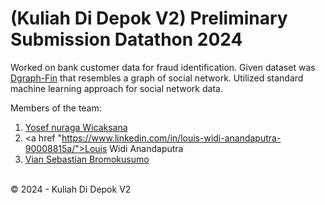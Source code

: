 # (Kuliah Di Depok V2) Preliminary Submission Datathon 2024

Worked on bank customer data for fraud identification. Given dataset was <a href='https://dgraph.xinye.com/dataset'>Dgraph-Fin</a> that resembles a graph of social network. 
Utilized standard machine learning approach for social network data. 

Members of the team:
1. <a href ="https://www.linkedin.com/in/yosefnw/">Yosef nuraga Wicaksana</a>
2. <a href "https://www.linkedin.com/in/louis-widi-anandaputra-90008815a/">Louis Widi Anandaputra</a>
3. <a href ="https://www.linkedin.com/in/viansebastianbromokusumo/">Vian Sebastian Bromokusumo</a>
<br>
© 2024 - Kuliah Di Depok V2
